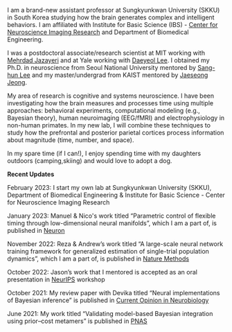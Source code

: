 I am a brand-new assistant professor at Sungkyunkwan University (SKKU) in South Korea studying how the brain generates complex and intelligent behaviors. I am affiliated with Institute for Basic Science (IBS) - [Center for Neuroscience Imaging Research](https://cnir.ibs.re.kr/html/cnir_en/) and Department of Biomedical Engineering.

I was a postdoctoral associate/research scientist at MIT working with [Mehrdad Jazayeri](https://jazlab.org/) and at Yale working with [Daeyeol Lee](https://sites.krieger.jhu.edu/daeyeol-lee-lab/). I obtained my Ph.D. in neuroscience from Seoul National University mentored by [Sang-hun Lee](https://www.snu-csnl.com/) and my master/undergrad from KAIST mentored by [Jaeseong Jeong](http://raphe.kaist.ac.kr/).

My area of research is cognitive and systems neuroscience. I have been investigating how the brain measures and processes time using multiple approaches: behavioral experiments, computational modeling (e.g., Bayesian theory), human neuroimaging (EEG/fMRI) and electrophysiology in non-human primates. In my new lab, I will combine these techniques to study how the prefrontal and posterior parietal cortices process information about magnitude (time, number, and space).

In my spare time (if I can!), I enjoy spending time with my daughters outdoors (camping,skiing) and would love to adopt a dog.

**Recent Updates**

February 2023: I start my own lab at Sungkyunkwan University (SKKU), Department of Biomedical Engineering & Institute for Basic Science - Center for Neuroscience Imaging Research

January 2023: Manuel & Nico's work titled “Parametric control of flexible timing through low-dimensional neural manifolds”, which I am a part of, is published in [Neuron](https://www.sciencedirect.com/science/article/pii/S0896627322010893)

November 2022: Reza & Andrew’s work titled “A large-scale neural network training framework for generalized estimation of single-trial population dynamics”, which I am a part of, is published in [Nature Methods](https://www.nature.com/articles/s41592-022-01675-0)

October 2022: Jason’s work that I mentored is accepted as an oral presentation in [NeurIPS](https://openreview.net/forum?id=wmwWgDNNG-) workshop

October 2021: My review paper with Devika titled “Neural implementations of Bayesian inference” is published in [Current Opinion in Neurobiology](https://www.sciencedirect.com/science/article/pii/S0959438821001082)

June 2021: My work titled “Validating model-based Bayesian integration using prior–cost metamers” is published in [PNAS](https://www.pnas.org/doi/full/10.1073/pnas.2021531118)



